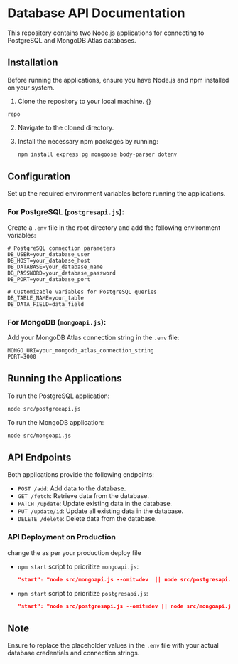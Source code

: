 
# Database API Documentation

This repository contains two Node.js applications for connecting to PostgreSQL and MongoDB Atlas databases.

## Installation

Before running the applications, ensure you have Node.js and npm installed on your system.

1. Clone the repository to your local machine. {}
```
repo
```

2. Navigate to the cloned directory.

3. Install the necessary npm packages by running:
   ```bash
   npm install express pg mongoose body-parser dotenv
   ```

## Configuration

Set up the required environment variables before running the applications.

### For PostgreSQL (`postgresapi.js`):

Create a `.env` file in the root directory and add the following environment variables:
```
# PostgreSQL connection parameters
DB_USER=your_database_user
DB_HOST=your_database_host
DB_DATABASE=your_database_name
DB_PASSWORD=your_database_password
DB_PORT=your_database_port

# Customizable variables for PostgreSQL queries
DB_TABLE_NAME=your_table
DB_DATA_FIELD=data_field
```

### For MongoDB (`mongoapi.js`):

Add your MongoDB Atlas connection string in the `.env` file:
```
MONGO_URI=your_mongodb_atlas_connection_string
PORT=3000
```

## Running the Applications

To run the PostgreSQL application:
```bash
node src/postgreeapi.js
```

To run the MongoDB application:
```bash
node src/mongoapi.js
```

## API Endpoints

Both applications provide the following endpoints:

- `POST /add`: Add data to the database.
- `GET /fetch`: Retrieve data from the database.
- `PATCH /update`: Update existing data in the database.
- `PUT /update/id`: Update all existing data in the database.
- `DELETE /delete`: Delete data from the database.

### API Deployment on Production

 change the as per your production deploy file

- `npm start` script to prioritize `mongoapi.js`:
  ```json
  "start": "node src/mongoapi.js --omit=dev  || node src/postgresapi.js --omit=dev"
  ```

- `npm start` script to prioritize `postgresapi.js`:
  ```json
  "start": "node src/postgresapi.js --omit=dev || node src/mongoapi.js --omit=dev"
  ```

## Note

Ensure to replace the placeholder values in the `.env` file with your actual database credentials and connection strings.
